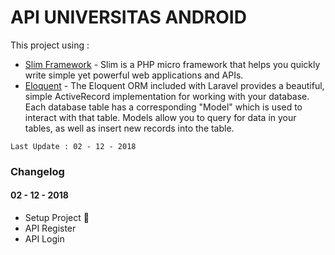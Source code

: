 # API UNIVERSITAS ANDROID
This project using :
* [Slim Framework](https://www.slimframework.com/) - Slim is a PHP micro framework that helps you quickly write simple yet powerful web applications and APIs.
* [Eloquent](https://laravel.com/docs/5.1/eloquent) - The Eloquent ORM included with Laravel provides a beautiful, simple ActiveRecord implementation for working with your database. Each database table has a corresponding "Model" which is used to interact with that table. Models allow you to query for data in your tables, as well as insert new records into the table.

```
Last Update : 02 - 12 - 2018
```

### Changelog

#### 02 - 12 - 2018
* Setup Project :tada:
* API Register
* API Login